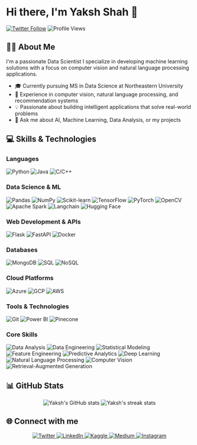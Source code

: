 # Hi there, I'm Yaksh Shah 👋

[![Twitter Follow](https://img.shields.io/twitter/follow/yakshshah1708?logo=twitter&style=for-the-badge)](https://twitter.com/yakshshah1708)
![Profile Views](https://komarev.com/ghpvc/?username=shahyaksh&label=Profile%20views&color=0e75b6&style=flat)

## 👨‍💻 About Me

I'm a passionate Data Scientist I specialize in developing machine learning solutions with a focus on computer vision and natural language processing applications.

- 🎓 Currently pursuing MS in Data Science at Northeastern University
- 🔭 Experience in computer vision, natural language processing, and recommendation systems
- 💡 Passionate about building intelligent applications that solve real-world problems
- 💬 Ask me about AI, Machine Learning, Data Analysis, or my projects

## 💻 Skills & Technologies

### Languages
![Python](https://img.shields.io/badge/Python-3776AB?style=for-the-badge&logo=python&logoColor=white)
![Java](https://img.shields.io/badge/Java-ED8B00?style=for-the-badge&logo=java&logoColor=white)
![C/C++](https://img.shields.io/badge/C/C++-00599C?style=for-the-badge&logo=c%2B%2B&logoColor=white)

### Data Science & ML
![Pandas](https://img.shields.io/badge/Pandas-150458?style=for-the-badge&logo=pandas&logoColor=white)
![NumPy](https://img.shields.io/badge/NumPy-013243?style=for-the-badge&logo=numpy&logoColor=white)
![Scikit-learn](https://img.shields.io/badge/ScikitLearn-F7931E?style=for-the-badge&logo=scikit-learn&logoColor=white)
![TensorFlow](https://img.shields.io/badge/TensorFlow-FF6F00?style=for-the-badge&logo=tensorflow&logoColor=white)
![PyTorch](https://img.shields.io/badge/PyTorch-EE4C2C?style=for-the-badge&logo=pytorch&logoColor=white)
![OpenCV](https://img.shields.io/badge/OpenCV-5C3EE8?style=for-the-badge&logo=opencv&logoColor=white)
![Apache Spark](https://img.shields.io/badge/Apache_Spark-E25A1C?style=for-the-badge&logo=apache-spark&logoColor=white)
![Langchain](https://img.shields.io/badge/Langchain-3178C6?style=for-the-badge&logo=chain&logoColor=white)
![Hugging Face](https://img.shields.io/badge/Hugging_Face-FF9A00?style=for-the-badge&logo=huggingface&logoColor=white)

### Web Development & APIs
![Flask](https://img.shields.io/badge/Flask-000000?style=for-the-badge&logo=flask&logoColor=white)
![FastAPI](https://img.shields.io/badge/FastAPI-009688?style=for-the-badge&logo=fastapi&logoColor=white)
![Docker](https://img.shields.io/badge/Docker-2496ED?style=for-the-badge&logo=docker&logoColor=white)

### Databases
![MongoDB](https://img.shields.io/badge/MongoDB-47A248?style=for-the-badge&logo=mongodb&logoColor=white)
![SQL](https://img.shields.io/badge/SQL-4479A1?style=for-the-badge&logo=mysql&logoColor=white)
![NoSQL](https://img.shields.io/badge/NoSQL-4EA94B?style=for-the-badge&logo=mongodb&logoColor=white)

### Cloud Platforms
![Azure](https://img.shields.io/badge/Azure-0078D4?style=for-the-badge&logo=microsoftazure&logoColor=white)
![GCP](https://img.shields.io/badge/GCP-4285F4?style=for-the-badge&logo=googlecloud&logoColor=white)
![AWS](https://img.shields.io/badge/AWS-232F3E?style=for-the-badge&logo=amazonaws&logoColor=white)

### Tools & Technologies
![Git](https://img.shields.io/badge/Git-F05032?style=for-the-badge&logo=git&logoColor=white)
![Power BI](https://img.shields.io/badge/Power_BI-F2C811?style=for-the-badge&logo=powerbi&logoColor=black)
![Pinecone](https://img.shields.io/badge/Pinecone-5C5C5C?style=for-the-badge)

### Core Skills
![Data Analysis](https://img.shields.io/badge/Data_Analysis-5C5C5C?style=for-the-badge)
![Data Engineering](https://img.shields.io/badge/Data_Engineering-5C5C5C?style=for-the-badge)
![Statistical Modeling](https://img.shields.io/badge/Statistical_Modeling-5C5C5C?style=for-the-badge)
![Feature Engineering](https://img.shields.io/badge/Feature_Engineering-5C5C5C?style=for-the-badge)
![Predictive Analytics](https://img.shields.io/badge/Predictive_Analytics-5C5C5C?style=for-the-badge)
![Deep Learning](https://img.shields.io/badge/Deep_Learning-5C5C5C?style=for-the-badge)
![Natural Language Processing](https://img.shields.io/badge/NLP-5C5C5C?style=for-the-badge)
![Computer Vision](https://img.shields.io/badge/Computer_Vision-5C5C5C?style=for-the-badge)
![Retrieval-Augmented Generation](https://img.shields.io/badge/RAG-5C5C5C?style=for-the-badge)

## 📊 GitHub Stats

<div align="center">
  <img src="https://github-readme-stats.vercel.app/api?username=shahyaksh&show_icons=true&theme=radical" alt="Yaksh's GitHub stats" />
  <img src="https://github-readme-streak-stats.herokuapp.com/?user=shahyaksh&theme=radical" alt="Yaksh's streak stats" />
</div>

## 🌐 Connect with me

<p align="center">
  <a href="https://twitter.com/yakshshah1708" target="_blank">
    <img src="https://img.shields.io/badge/Twitter-1DA1F2?style=for-the-badge&logo=twitter&logoColor=white" alt="Twitter" />
  </a>
  <a href="https://linkedin.com/in/yaksh-shah-8734711bb" target="_blank">
    <img src="https://img.shields.io/badge/LinkedIn-0A66C2?style=for-the-badge&logo=linkedin&logoColor=white" alt="LinkedIn" />
  </a>
  <a href="https://kaggle.com/yakshshah" target="_blank">
    <img src="https://img.shields.io/badge/Kaggle-20BEFF?style=for-the-badge&logo=kaggle&logoColor=white" alt="Kaggle" />
  </a>
  <a href="https://medium.com/@capcool79" target="_blank">
    <img src="https://img.shields.io/badge/Medium-12100E?style=for-the-badge&logo=medium&logoColor=white" alt="Medium" />
  </a>
  <a href="https://instagram.com/mr.shah17" target="_blank">
    <img src="https://img.shields.io/badge/Instagram-E4405F?style=for-the-badge&logo=instagram&logoColor=white" alt="Instagram" />
  </a>
</p>


